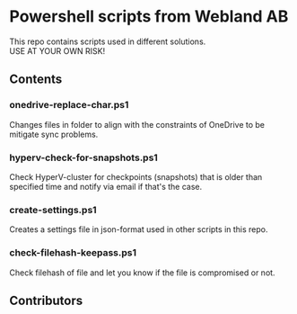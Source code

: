 # Powershell scripts from Webland AB
This repo contains scripts used in different solutions.</br>
USE AT YOUR OWN RISK!

## Contents
### onedrive-replace-char.ps1
Changes files in folder to align with the constraints of OneDrive to be mitigate sync problems.
### hyperv-check-for-snapshots.ps1
Check HyperV-cluster for checkpoints (snapshots) that is older than specified time and notify via email if that's the case.
### create-settings.ps1
Creates a settings file in json-format used in other scripts in this repo.
### check-filehash-keepass.ps1
Check filehash of file and let you know if the file is compromised or not.

## Contributors
